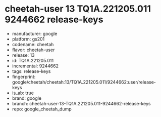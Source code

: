 # cheetah-user 13 TQ1A.221205.011 9244662 release-keys
- manufacturer: google
- platform: gs201
- codename: cheetah
- flavor: cheetah-user
- release: 13
- id: TQ1A.221205.011
- incremental: 9244662
- tags: release-keys
- fingerprint: google/cheetah/cheetah:13/TQ1A.221205.011/9244662:user/release-keys
- is_ab: true
- brand: google
- branch: cheetah-user-13-TQ1A.221205.011-9244662-release-keys
- repo: google_cheetah_dump
